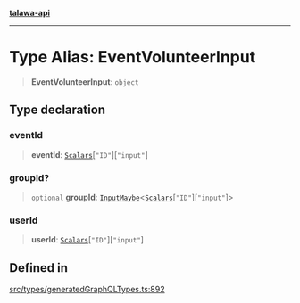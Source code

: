 [**talawa-api**](../../../README.md)

***

# Type Alias: EventVolunteerInput

> **EventVolunteerInput**: `object`

## Type declaration

### eventId

> **eventId**: [`Scalars`](Scalars.md)\[`"ID"`\]\[`"input"`\]

### groupId?

> `optional` **groupId**: [`InputMaybe`](InputMaybe.md)\<[`Scalars`](Scalars.md)\[`"ID"`\]\[`"input"`\]\>

### userId

> **userId**: [`Scalars`](Scalars.md)\[`"ID"`\]\[`"input"`\]

## Defined in

[src/types/generatedGraphQLTypes.ts:892](https://github.com/Suyash878/talawa-api/blob/b5a9d8b4a1ea678a3d6f5b710b3721f91a3052fc/src/types/generatedGraphQLTypes.ts#L892)

